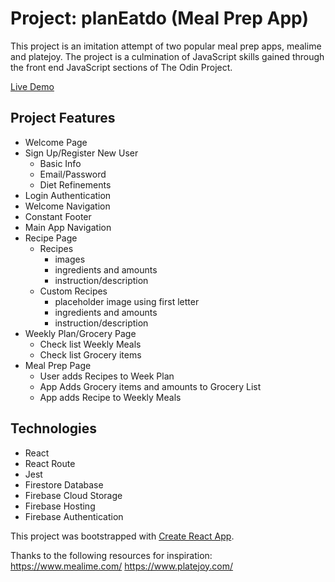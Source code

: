 # Project: planEatdo (Meal Prep App)

This project is an imitation attempt of two popular meal prep apps, mealime and platejoy. The project is a culmination of JavaScript skills gained through the front end JavaScript sections of The Odin Project.

[Live Demo]()

## Project Features

- Welcome Page
- Sign Up/Register New User
  - Basic Info
  - Email/Password
  - Diet Refinements
- Login Authentication
- Welcome Navigation
- Constant Footer
- Main App Navigation
- Recipe Page
  - Recipes
    - images
    - ingredients and amounts
    - instruction/description
  - Custom Recipes
    - placeholder image using first letter
    - ingredients and amounts
    - instruction/description
- Weekly Plan/Grocery Page
  - Check list Weekly Meals
  - Check list Grocery items
- Meal Prep Page
  - User adds Recipes to Week Plan
  - App Adds Grocery items and amounts to Grocery List
  - App adds Recipe to Weekly Meals

## Technologies

- React
- React Route
- Jest
- Firestore Database
- Firebase Cloud Storage
- Firebase Hosting
- Firebase Authentication

This project was bootstrapped with [Create React App](https://github.com/facebook/create-react-app).

Thanks to the following resources for inspiration:
https://www.mealime.com/
https://www.platejoy.com/

